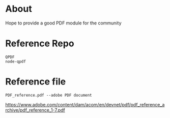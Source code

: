 # About
  Hope to provide a good PDF module for the community
# Reference Repo
    QPDF
    node-qpdf
# Reference file
    PDF_reference.pdf --adobe PDF document
  https://www.adobe.com/content/dam/acom/en/devnet/pdf/pdf_reference_archive/pdf_reference_1-7.pdf
